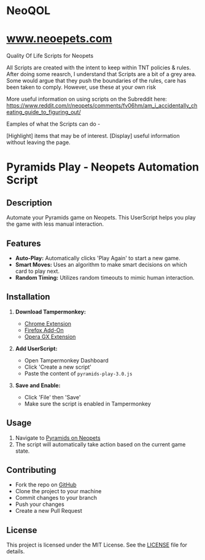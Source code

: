 # NeoQOL
# www.neoepets.com

Quality Of Life Scripts for Neopets

All Scripts are created with the intent to keep within TNT policies & rules. After doing some reasrch, I understand that Scripts are a bit of a grey area. Some would argue that they push the boundaries of the rules, care has been taken to comply.
However, use these at your own risk

More useful information on using scripts on the Subreddit here: https://www.reddit.com/r/neopets/comments/fv06hm/am_i_accidentally_cheating_guide_to_figuring_out/

Eamples of what the Scripts can do -

[Highlight] items that may be of interest.
[Display] useful information without leaving the page.


# Pyramids Play - Neopets Automation Script

## Description
Automate your Pyramids game on Neopets. This UserScript helps you play the game with less manual interaction.

## Features
- **Auto-Play:** Automatically clicks 'Play Again' to start a new game.
- **Smart Moves:** Uses an algorithm to make smart decisions on which card to play next.
- **Random Timing:** Utilizes random timeouts to mimic human interaction.

## Installation

1. **Download Tampermonkey:**
   - [Chrome Extension](https://chrome.google.com/webstore/detail/tampermonkey/dhdgffkkebhmkfjojejmpbldmpobfkfo)
   - [Firefox Add-On](https://addons.mozilla.org/en-US/firefox/addon/tampermonkey/)
   - [Opera GX Extension](https://addons.opera.com/en/extensions/details/tampermonkey-beta/)
  
2. **Add UserScript:** 
   - Open Tampermonkey Dashboard
   - Click 'Create a new script'
   - Paste the content of `pyramids-play-3.0.js`

3. **Save and Enable:** 
   - Click 'File' then 'Save'
   - Make sure the script is enabled in Tampermonkey

## Usage
1. Navigate to [Pyramids on Neopets](https://www.neopets.com/games/pyramids)
2. The script will automatically take action based on the current game state.

## Contributing
- Fork the repo on [GitHub](https://github.com/uxillary/NeoQOL/)
- Clone the project to your machine
- Commit changes to your branch
- Push your changes
- Create a new Pull Request

## License
This project is licensed under the MIT License. See the [LICENSE](LICENSE) file for details.
